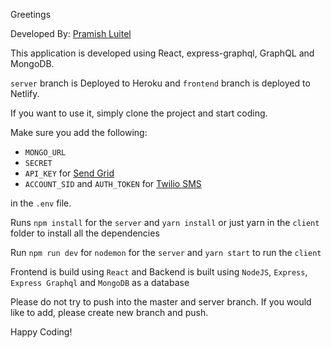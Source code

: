 Greetings

Developed By: [Pramish Luitel](https://pramishluitel.netlify.com)

This application is developed using React, express-graphql, GraphQL and MongoDB.

`server` branch is Deployed to Heroku and `frontend` branch is deployed to Netlify.

If you want to use it, simply clone the project and start coding.

Make sure you add the following:

- `MONGO_URL`
- `SECRET`
- `API_KEY` for [Send Grid](https://sendgrid.com/docs/for-developers/sending-email/quickstart-nodejs/)
- `ACCOUNT_SID` and `AUTH_TOKEN` for [Twilio SMS](https://www.twilio.com/)

in the `.env` file.

Runs `npm install` for the `server` and `yarn install` or just yarn in the `client` folder to install all the dependencies

Run `npm run dev` for `nodemon` for the `server` and `yarn start` to run the `client`

Frontend is build using `React` and Backend is built using `NodeJS`, `Express`, `Express Graphql` and `MongoDB` as a database

Please do not try to push into the master and server branch. If you would like to add, please create new branch and push.

Happy Coding!
